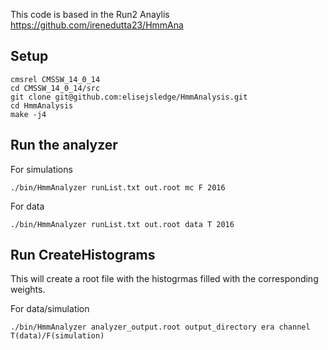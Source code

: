 This code is based in the Run2 Anaylis https://github.com/irenedutta23/HmmAna

## Setup

```
cmsrel CMSSW_14_0_14
cd CMSSW_14_0_14/src
git clone git@github.com:elisejsledge/HmmAnalysis.git
cd HmmAnalysis
make -j4
```

## Run the analyzer 
For simulations
```
./bin/HmmAnalyzer runList.txt out.root mc F 2016
```

For data
```
./bin/HmmAnalyzer runList.txt out.root data T 2016
```

## Run CreateHistograms 

This will create a root file with the histogrmas filled with the corresponding weights.

For data/simulation
```
./bin/HmmAnalyzer analyzer_output.root output_directory era channel T(data)/F(simulation)
```
